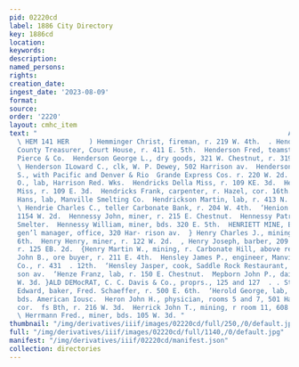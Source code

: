 ```yaml
---
pid: 02220cd
label: 1886 City Directory
key: 1886cd
location: 
keywords: 
description: 
named_persons: 
rights: 
creation_date: 
ingest_date: '2023-08-09'
format: 
source: 
order: '2220'
layout: cmhc_item
text: "                                                               At BABCOCK’S,
  \ HEM 141 HER     ) Hemminger Christ, fireman, r. 219 W. 4th.  . Henderson Amos,
  County Treasurer, Court House, r. 411 E. 5th.  Henderson Fred, teamster, Tabor,
  Pierce & Co.  Henderson George L., dry goods, 321 W. Chestnut, r. 319 W.  . Chestnut.
  \ Henderson ILoward C., clk, W. P. Dewey, 502 Harrison av.  Henderson Nathaniel
  S., with Pacific and Denver & Rio  Grande Express Cos. r. 220 W. 2d.  Henderson
  O., lab, Harrison Red. Wks.  Hendricks Della Miss, r. 109 KE. 3d.  Hendricks Fannie
  Miss, r. 109 E. 3d.  Hendricks Frank, carpenter, r. Hazel, cor. 16th.  Hendrickson
  Hans, lab, Manville Smelting Co.  Hendrickson Martin, lab, r. 413 N. Leiter av.
  \ Hendrie Charles C., teller Carbonate Bank, r. 204 W. 4th.  ‘Henion Tunis W., r.
  1154 W. 2d.  Hennessy John, miner, r. 215 E. Chestnut.  Hennessy Patrick, lab, American
  Smelter.  Hennessy William, miner, bds. 320 E. 5th.  HENRIETT MINE, Eben Smith,
  gen’l manager, office, 320 Har- rison av.  } Henry Charles J., mining, r. 231 E.
  6th.  Henry Henry, miner, r. 122 W. 2d.  , Henry Joseph, barber, 209 Harrison av,
  r. 125 EB. 2d.  {Henry Martin W., mining, r. Carbonate Hill, above reservoir.  Henslee
  John B., ore buyer, r. 211 E. 4th.  Hensley James P., engineer, Manville Smelting
  Co., r. 431  . 12th.  ‘Hensley Jasper, cook, Saddle Rock Restaurant, r. 619 Harri-
  son av.  ‘Henze Franz, lab, r. 150 E. Chestnut.  Mepborn John P., dairyman, r. 802
  W. 3d. }ALD DEMocRAT, C. C. Davis & Co., proprs., 125 and 127  . . Sth. .  ‘Herold
  Edward, baker, Fred. Schaeffer, r. 500 E. 6th.  ‘Herold George, lab, American Smelter,
  bds. American Iousc.  Heron John H., physician, rooms 5 and 7, 501 Harrison av,
  cor.  fs Bth, r. 216 W. 3d.  Herrick John T., mining, r room 11, 608 Harrison av.
  \ Herrmann Fred., miner, bds. 105 W. 3d. "
thumbnail: "/img/derivatives/iiif/images/02220cd/full/250,/0/default.jpg"
full: "/img/derivatives/iiif/images/02220cd/full/1140,/0/default.jpg"
manifest: "/img/derivatives/iiif/02220cd/manifest.json"
collection: directories
---
```

